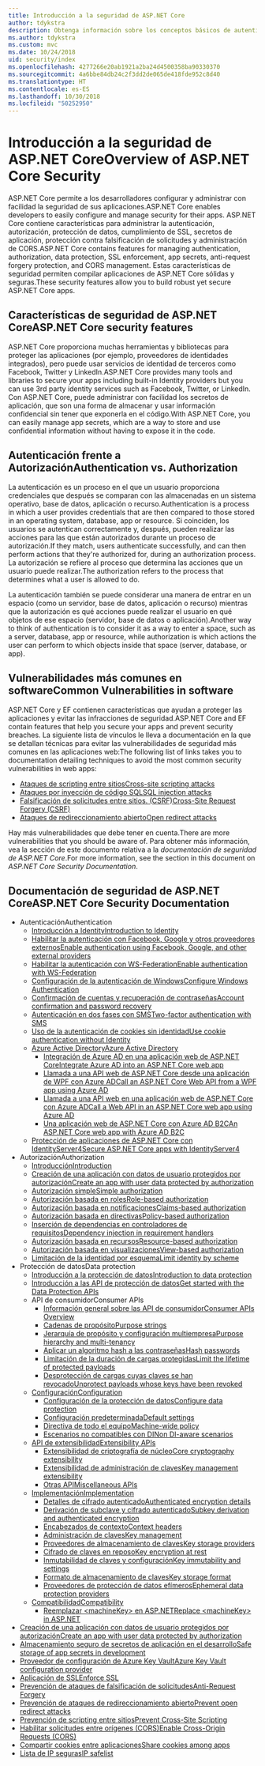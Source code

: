```yaml
---
title: Introducción a la seguridad de ASP.NET Core
author: tdykstra
description: Obtenga información sobre los conceptos básicos de autenticación, autorización y seguridad en ASP.NET Core.
ms.author: tdykstra
ms.custom: mvc
ms.date: 10/24/2018
uid: security/index
ms.openlocfilehash: 4277266e20ab1921a2ba24d4500358ba90330370
ms.sourcegitcommit: 4a6bbe84db24c2f3dd2de065de418fde952c8d40
ms.translationtype: HT
ms.contentlocale: es-ES
ms.lasthandoff: 10/30/2018
ms.locfileid: "50252950"
---
```

# <a name="overview-of-aspnet-core-security"></a><span data-ttu-id="3ed9f-103">Introducción a la seguridad de ASP.NET Core</span><span class="sxs-lookup"><span data-stu-id="3ed9f-103">Overview of ASP.NET Core Security</span></span>

<span data-ttu-id="3ed9f-104">ASP.NET Core permite a los desarrolladores configurar y administrar con facilidad la seguridad de sus aplicaciones.</span><span class="sxs-lookup"><span data-stu-id="3ed9f-104">ASP.NET Core enables developers to easily configure and manage security for their apps.</span></span> <span data-ttu-id="3ed9f-105">ASP.NET Core contiene características para administrar la autenticación, autorización, protección de datos, cumplimiento de SSL, secretos de aplicación, protección contra falsificación de solicitudes y administración de CORS.</span><span class="sxs-lookup"><span data-stu-id="3ed9f-105">ASP.NET Core contains features for managing authentication, authorization, data protection, SSL enforcement, app secrets, anti-request forgery protection, and CORS management.</span></span> <span data-ttu-id="3ed9f-106">Estas características de seguridad permiten compilar aplicaciones de ASP.NET Core sólidas y seguras.</span><span class="sxs-lookup"><span data-stu-id="3ed9f-106">These security features allow you to build robust yet secure ASP.NET Core apps.</span></span>

## <a name="aspnet-core-security-features"></a><span data-ttu-id="3ed9f-107">Características de seguridad de ASP.NET Core</span><span class="sxs-lookup"><span data-stu-id="3ed9f-107">ASP.NET Core security features</span></span>

<span data-ttu-id="3ed9f-108">ASP.NET Core proporciona muchas herramientas y bibliotecas para proteger las aplicaciones (por ejemplo, proveedores de identidades integrados), pero puede usar servicios de identidad de terceros como Facebook, Twitter y LinkedIn.</span><span class="sxs-lookup"><span data-stu-id="3ed9f-108">ASP.NET Core provides many tools and libraries to secure your apps including built-in Identity providers but you can use 3rd party identity services such as Facebook, Twitter, or LinkedIn.</span></span> <span data-ttu-id="3ed9f-109">Con ASP.NET Core, puede administrar con facilidad los secretos de aplicación, que son una forma de almacenar y usar información confidencial sin tener que exponerla en el código.</span><span class="sxs-lookup"><span data-stu-id="3ed9f-109">With ASP.NET Core, you can easily manage app secrets, which are a way to store and use confidential information without having to expose it in the code.</span></span>

## <a name="authentication-vs-authorization"></a><span data-ttu-id="3ed9f-110">Autenticación frente a Autorización</span><span class="sxs-lookup"><span data-stu-id="3ed9f-110">Authentication vs. Authorization</span></span>

<span data-ttu-id="3ed9f-111">La autenticación es un proceso en el que un usuario proporciona credenciales que después se comparan con las almacenadas en un sistema operativo, base de datos, aplicación o recurso.</span><span class="sxs-lookup"><span data-stu-id="3ed9f-111">Authentication is a process in which a user provides credentials that are then compared to those stored in an operating system, database, app or resource.</span></span> <span data-ttu-id="3ed9f-112">Si coinciden, los usuarios se autentican correctamente y, después, pueden realizar las acciones para las que están autorizados durante un proceso de autorización.</span><span class="sxs-lookup"><span data-stu-id="3ed9f-112">If they match, users authenticate successfully, and can then perform actions that they're authorized for, during an authorization process.</span></span> <span data-ttu-id="3ed9f-113">La autorización se refiere al proceso que determina las acciones que un usuario puede realizar.</span><span class="sxs-lookup"><span data-stu-id="3ed9f-113">The authorization refers to the process that determines what a user is allowed to do.</span></span>

<span data-ttu-id="3ed9f-114">La autenticación también se puede considerar una manera de entrar en un espacio (como un servidor, base de datos, aplicación o recurso) mientras que la autorización es qué acciones puede realizar el usuario en qué objetos de ese espacio (servidor, base de datos o aplicación).</span><span class="sxs-lookup"><span data-stu-id="3ed9f-114">Another way to think of authentication is to consider it as a way to enter a space, such as a server, database, app or resource, while authorization is which actions the user can perform to which objects inside that space (server, database, or app).</span></span>

## <a name="common-vulnerabilities-in-software"></a><span data-ttu-id="3ed9f-115">Vulnerabilidades más comunes en software</span><span class="sxs-lookup"><span data-stu-id="3ed9f-115">Common Vulnerabilities in software</span></span>

<span data-ttu-id="3ed9f-116">ASP.NET Core y EF contienen características que ayudan a proteger las aplicaciones y evitar las infracciones de seguridad.</span><span class="sxs-lookup"><span data-stu-id="3ed9f-116">ASP.NET Core and EF contain features that help you secure your apps and prevent security breaches.</span></span> <span data-ttu-id="3ed9f-117">La siguiente lista de vínculos le lleva a documentación en la que se detallan técnicas para evitar las vulnerabilidades de seguridad más comunes en las aplicaciones web:</span><span class="sxs-lookup"><span data-stu-id="3ed9f-117">The following list of links takes you to documentation detailing techniques to avoid the most common security vulnerabilities in web apps:</span></span>

* [<span data-ttu-id="3ed9f-118">Ataques de scripting entre sitios</span><span class="sxs-lookup"><span data-stu-id="3ed9f-118">Cross-site scripting attacks</span></span>](xref:security/cross-site-scripting)
* [<span data-ttu-id="3ed9f-119">Ataques por inyección de código SQL</span><span class="sxs-lookup"><span data-stu-id="3ed9f-119">SQL injection attacks</span></span>](/ef/core/querying/raw-sql)
* [<span data-ttu-id="3ed9f-120">Falsificación de solicitudes entre sitios. (CSRF)</span><span class="sxs-lookup"><span data-stu-id="3ed9f-120">Cross-Site Request Forgery (CSRF)</span></span>](xref:security/anti-request-forgery)
* [<span data-ttu-id="3ed9f-121">Ataques de redireccionamiento abierto</span><span class="sxs-lookup"><span data-stu-id="3ed9f-121">Open redirect attacks</span></span>](xref:security/preventing-open-redirects)

<span data-ttu-id="3ed9f-122">Hay más vulnerabilidades que debe tener en cuenta.</span><span class="sxs-lookup"><span data-stu-id="3ed9f-122">There are more vulnerabilities that you should be aware of.</span></span> <span data-ttu-id="3ed9f-123">Para obtener más información, vea la sección de este documento relativa a la *documentación de seguridad de ASP.NET Core*.</span><span class="sxs-lookup"><span data-stu-id="3ed9f-123">For more information, see the section in this document on *ASP.NET Core Security Documentation*.</span></span>

## <a name="aspnet-core-security-documentation"></a><span data-ttu-id="3ed9f-124">Documentación de seguridad de ASP.NET Core</span><span class="sxs-lookup"><span data-stu-id="3ed9f-124">ASP.NET Core Security Documentation</span></span>

* <span data-ttu-id="3ed9f-125">Autenticación</span><span class="sxs-lookup"><span data-stu-id="3ed9f-125">Authentication</span></span>
  * [<span data-ttu-id="3ed9f-126">Introducción a Identity</span><span class="sxs-lookup"><span data-stu-id="3ed9f-126">Introduction to Identity</span></span>](xref:security/authentication/identity)
  * [<span data-ttu-id="3ed9f-127">Habilitar la autenticación con Facebook, Google y otros proveedores externos</span><span class="sxs-lookup"><span data-stu-id="3ed9f-127">Enable authentication using Facebook, Google, and other external providers</span></span>](xref:security/authentication/social/index)
  * [<span data-ttu-id="3ed9f-128">Habilitar la autenticación con WS-Federation</span><span class="sxs-lookup"><span data-stu-id="3ed9f-128">Enable authentication with WS-Federation</span></span>](xref:security/authentication/ws-federation)
  * [<span data-ttu-id="3ed9f-129">Configuración de la autenticación de Windows</span><span class="sxs-lookup"><span data-stu-id="3ed9f-129">Configure Windows Authentication</span></span>](xref:security/authentication/windowsauth)
  * [<span data-ttu-id="3ed9f-130">Confirmación de cuentas y recuperación de contraseñas</span><span class="sxs-lookup"><span data-stu-id="3ed9f-130">Account confirmation and password recovery</span></span>](xref:security/authentication/accconfirm)
  * [<span data-ttu-id="3ed9f-131">Autenticación en dos fases con SMS</span><span class="sxs-lookup"><span data-stu-id="3ed9f-131">Two-factor authentication with SMS</span></span>](xref:security/authentication/2fa)
  * [<span data-ttu-id="3ed9f-132">Uso de la autenticación de cookies sin identidad</span><span class="sxs-lookup"><span data-stu-id="3ed9f-132">Use cookie authentication without Identity</span></span>](xref:security/authentication/cookie)
  * [<span data-ttu-id="3ed9f-133">Azure Active Directory</span><span class="sxs-lookup"><span data-stu-id="3ed9f-133">Azure Active Directory</span></span>](xref:security/authentication/azure-active-directory/index)
    * [<span data-ttu-id="3ed9f-134">Integración de Azure AD en una aplicación web de ASP.NET Core</span><span class="sxs-lookup"><span data-stu-id="3ed9f-134">Integrate Azure AD into an ASP.NET Core web app</span></span>](https://azure.microsoft.com/documentation/samples/active-directory-dotnet-webapp-openidconnect-aspnetcore/)
    * [<span data-ttu-id="3ed9f-135">Llamada a una API web de ASP.NET Core desde una aplicación de WPF con Azure AD</span><span class="sxs-lookup"><span data-stu-id="3ed9f-135">Call an ASP.NET Core Web API from a WPF app using Azure AD</span></span>](https://azure.microsoft.com/documentation/samples/active-directory-dotnet-native-aspnetcore/)
    * [<span data-ttu-id="3ed9f-136">Llamada a una API web en una aplicación web de ASP.NET Core con Azure AD</span><span class="sxs-lookup"><span data-stu-id="3ed9f-136">Call a Web API in an ASP.NET Core web app using Azure AD</span></span>](https://azure.microsoft.com/documentation/samples/active-directory-dotnet-webapp-webapi-openidconnect-aspnetcore/)
    * [<span data-ttu-id="3ed9f-137">Una aplicación web de ASP.NET Core con Azure AD B2C</span><span class="sxs-lookup"><span data-stu-id="3ed9f-137">An ASP.NET Core web app with Azure AD B2C</span></span>](https://azure.microsoft.com/resources/samples/active-directory-b2c-dotnetcore-webapp/)
  * [<span data-ttu-id="3ed9f-138">Protección de aplicaciones de ASP.NET Core con IdentityServer4</span><span class="sxs-lookup"><span data-stu-id="3ed9f-138">Secure ASP.NET Core apps with IdentityServer4</span></span>](https://identityserver4.readthedocs.io)
* <span data-ttu-id="3ed9f-139">Autorización</span><span class="sxs-lookup"><span data-stu-id="3ed9f-139">Authorization</span></span>
  * [<span data-ttu-id="3ed9f-140">Introducción</span><span class="sxs-lookup"><span data-stu-id="3ed9f-140">Introduction</span></span>](xref:security/authorization/introduction)
  * [<span data-ttu-id="3ed9f-141">Creación de una aplicación con datos de usuario protegidos por autorización</span><span class="sxs-lookup"><span data-stu-id="3ed9f-141">Create an app with user data protected by authorization</span></span>](xref:security/authorization/secure-data)
  * [<span data-ttu-id="3ed9f-142">Autorización simple</span><span class="sxs-lookup"><span data-stu-id="3ed9f-142">Simple authorization</span></span>](xref:security/authorization/simple)
  * [<span data-ttu-id="3ed9f-143">Autorización basada en roles</span><span class="sxs-lookup"><span data-stu-id="3ed9f-143">Role-based authorization</span></span>](xref:security/authorization/roles)
  * [<span data-ttu-id="3ed9f-144">Autorización basada en notificaciones</span><span class="sxs-lookup"><span data-stu-id="3ed9f-144">Claims-based authorization</span></span>](xref:security/authorization/claims)
  * [<span data-ttu-id="3ed9f-145">Autorización basada en directivas</span><span class="sxs-lookup"><span data-stu-id="3ed9f-145">Policy-based authorization</span></span>](xref:security/authorization/policies)
  * [<span data-ttu-id="3ed9f-146">Inserción de dependencias en controladores de requisitos</span><span class="sxs-lookup"><span data-stu-id="3ed9f-146">Dependency injection in requirement handlers</span></span>](xref:security/authorization/dependencyinjection)
  * [<span data-ttu-id="3ed9f-147">Autorización basada en recursos</span><span class="sxs-lookup"><span data-stu-id="3ed9f-147">Resource-based authorization</span></span>](xref:security/authorization/resourcebased)
  * [<span data-ttu-id="3ed9f-148">Autorización basada en visualizaciones</span><span class="sxs-lookup"><span data-stu-id="3ed9f-148">View-based authorization</span></span>](xref:security/authorization/views)
  * [<span data-ttu-id="3ed9f-149">Limitación de la identidad por esquema</span><span class="sxs-lookup"><span data-stu-id="3ed9f-149">Limit identity by scheme</span></span>](xref:security/authorization/limitingidentitybyscheme)
* <span data-ttu-id="3ed9f-150">Protección de datos</span><span class="sxs-lookup"><span data-stu-id="3ed9f-150">Data protection</span></span>
  * [<span data-ttu-id="3ed9f-151">Introducción a la protección de datos</span><span class="sxs-lookup"><span data-stu-id="3ed9f-151">Introduction to data protection</span></span>](xref:security/data-protection/introduction)
  * [<span data-ttu-id="3ed9f-152">Introducción a las API de protección de datos</span><span class="sxs-lookup"><span data-stu-id="3ed9f-152">Get started with the Data Protection APIs</span></span>](xref:security/data-protection/using-data-protection)
  * <span data-ttu-id="3ed9f-153">API de consumidor</span><span class="sxs-lookup"><span data-stu-id="3ed9f-153">Consumer APIs</span></span>
    * [<span data-ttu-id="3ed9f-154">Información general sobre las API de consumidor</span><span class="sxs-lookup"><span data-stu-id="3ed9f-154">Consumer APIs Overview</span></span>](xref:security/data-protection/consumer-apis/overview)
    * [<span data-ttu-id="3ed9f-155">Cadenas de propósito</span><span class="sxs-lookup"><span data-stu-id="3ed9f-155">Purpose strings</span></span>](xref:security/data-protection/consumer-apis/purpose-strings)
    * [<span data-ttu-id="3ed9f-156">Jerarquía de propósito y configuración multiempresa</span><span class="sxs-lookup"><span data-stu-id="3ed9f-156">Purpose hierarchy and multi-tenancy</span></span>](xref:security/data-protection/consumer-apis/purpose-strings-multitenancy)
    * [<span data-ttu-id="3ed9f-157">Aplicar un algoritmo hash a las contraseñas</span><span class="sxs-lookup"><span data-stu-id="3ed9f-157">Hash passwords</span></span>](xref:security/data-protection/consumer-apis/password-hashing)
    * [<span data-ttu-id="3ed9f-158">Limitación de la duración de cargas protegidas</span><span class="sxs-lookup"><span data-stu-id="3ed9f-158">Limit the lifetime of protected payloads</span></span>](xref:security/data-protection/consumer-apis/limited-lifetime-payloads)
    * [<span data-ttu-id="3ed9f-159">Desprotección de cargas cuyas claves se han revocado</span><span class="sxs-lookup"><span data-stu-id="3ed9f-159">Unprotect payloads whose keys have been revoked</span></span>](xref:security/data-protection/consumer-apis/dangerous-unprotect)
  * [<span data-ttu-id="3ed9f-160">Configuración</span><span class="sxs-lookup"><span data-stu-id="3ed9f-160">Configuration</span></span>](xref:security/data-protection/configuration/index)
    * [<span data-ttu-id="3ed9f-161">Configuración de la protección de datos</span><span class="sxs-lookup"><span data-stu-id="3ed9f-161">Configure data protection</span></span>](xref:security/data-protection/configuration/overview)
    * [<span data-ttu-id="3ed9f-162">Configuración predeterminada</span><span class="sxs-lookup"><span data-stu-id="3ed9f-162">Default settings</span></span>](xref:security/data-protection/configuration/default-settings)
    * [<span data-ttu-id="3ed9f-163">Directiva de todo el equipo</span><span class="sxs-lookup"><span data-stu-id="3ed9f-163">Machine-wide policy</span></span>](xref:security/data-protection/configuration/machine-wide-policy)
    * [<span data-ttu-id="3ed9f-164">Escenarios no compatibles con DI</span><span class="sxs-lookup"><span data-stu-id="3ed9f-164">Non DI-aware scenarios</span></span>](xref:security/data-protection/configuration/non-di-scenarios)
  * [<span data-ttu-id="3ed9f-165">API de extensibilidad</span><span class="sxs-lookup"><span data-stu-id="3ed9f-165">Extensibility APIs</span></span>](xref:security/data-protection/extensibility/index)
    * [<span data-ttu-id="3ed9f-166">Extensibilidad de criptografía de núcleo</span><span class="sxs-lookup"><span data-stu-id="3ed9f-166">Core cryptography extensibility</span></span>](xref:security/data-protection/extensibility/core-crypto)
    * [<span data-ttu-id="3ed9f-167">Extensibilidad de administración de claves</span><span class="sxs-lookup"><span data-stu-id="3ed9f-167">Key management extensibility</span></span>](xref:security/data-protection/extensibility/key-management)
    * [<span data-ttu-id="3ed9f-168">Otras API</span><span class="sxs-lookup"><span data-stu-id="3ed9f-168">Miscellaneous APIs</span></span>](xref:security/data-protection/extensibility/misc-apis)
  * [<span data-ttu-id="3ed9f-169">Implementación</span><span class="sxs-lookup"><span data-stu-id="3ed9f-169">Implementation</span></span>](xref:security/data-protection/implementation/index)
    * [<span data-ttu-id="3ed9f-170">Detalles de cifrado autenticado</span><span class="sxs-lookup"><span data-stu-id="3ed9f-170">Authenticated encryption details</span></span>](xref:security/data-protection/implementation/authenticated-encryption-details)
    * [<span data-ttu-id="3ed9f-171">Derivación de subclave y cifrado autenticado</span><span class="sxs-lookup"><span data-stu-id="3ed9f-171">Subkey derivation and authenticated encryption</span></span>](xref:security/data-protection/implementation/subkeyderivation)
    * [<span data-ttu-id="3ed9f-172">Encabezados de contexto</span><span class="sxs-lookup"><span data-stu-id="3ed9f-172">Context headers</span></span>](xref:security/data-protection/implementation/context-headers)
    * [<span data-ttu-id="3ed9f-173">Administración de claves</span><span class="sxs-lookup"><span data-stu-id="3ed9f-173">Key management</span></span>](xref:security/data-protection/implementation/key-management)
    * [<span data-ttu-id="3ed9f-174">Proveedores de almacenamiento de claves</span><span class="sxs-lookup"><span data-stu-id="3ed9f-174">Key storage providers</span></span>](xref:security/data-protection/implementation/key-storage-providers)
    * [<span data-ttu-id="3ed9f-175">Cifrado de claves en reposo</span><span class="sxs-lookup"><span data-stu-id="3ed9f-175">Key encryption at rest</span></span>](xref:security/data-protection/implementation/key-encryption-at-rest)
    * [<span data-ttu-id="3ed9f-176">Inmutabilidad de claves y configuración</span><span class="sxs-lookup"><span data-stu-id="3ed9f-176">Key immutability and settings</span></span>](xref:security/data-protection/implementation/key-immutability)
    * [<span data-ttu-id="3ed9f-177">Formato de almacenamiento de claves</span><span class="sxs-lookup"><span data-stu-id="3ed9f-177">Key storage format</span></span>](xref:security/data-protection/implementation/key-storage-format)
    * [<span data-ttu-id="3ed9f-178">Proveedores de protección de datos efímeros</span><span class="sxs-lookup"><span data-stu-id="3ed9f-178">Ephemeral data protection providers</span></span>](xref:security/data-protection/implementation/key-storage-ephemeral)
  * [<span data-ttu-id="3ed9f-179">Compatibilidad</span><span class="sxs-lookup"><span data-stu-id="3ed9f-179">Compatibility</span></span>](xref:security/data-protection/compatibility/index)
    * [<span data-ttu-id="3ed9f-180">Reemplazar \<machineKey> en ASP.NET</span><span class="sxs-lookup"><span data-stu-id="3ed9f-180">Replace \<machineKey> in ASP.NET</span></span>](xref:security/data-protection/compatibility/replacing-machinekey)
* [<span data-ttu-id="3ed9f-181">Creación de una aplicación con datos de usuario protegidos por autorización</span><span class="sxs-lookup"><span data-stu-id="3ed9f-181">Create an app with user data protected by authorization</span></span>](xref:security/authorization/secure-data)
* [<span data-ttu-id="3ed9f-182">Almacenamiento seguro de secretos de aplicación en el desarrollo</span><span class="sxs-lookup"><span data-stu-id="3ed9f-182">Safe storage of app secrets in development</span></span>](xref:security/app-secrets)
* [<span data-ttu-id="3ed9f-183">Proveedor de configuración de Azure Key Vault</span><span class="sxs-lookup"><span data-stu-id="3ed9f-183">Azure Key Vault configuration provider</span></span>](xref:security/key-vault-configuration)
* [<span data-ttu-id="3ed9f-184">Aplicación de SSL</span><span class="sxs-lookup"><span data-stu-id="3ed9f-184">Enforce SSL</span></span>](xref:security/enforcing-ssl)
* [<span data-ttu-id="3ed9f-185">Prevención de ataques de falsificación de solicitudes</span><span class="sxs-lookup"><span data-stu-id="3ed9f-185">Anti-Request Forgery</span></span>](xref:security/anti-request-forgery)
* [<span data-ttu-id="3ed9f-186">Prevención de ataques de redireccionamiento abierto</span><span class="sxs-lookup"><span data-stu-id="3ed9f-186">Prevent open redirect attacks</span></span>](xref:security/preventing-open-redirects)
* [<span data-ttu-id="3ed9f-187">Prevención de scripting entre sitios</span><span class="sxs-lookup"><span data-stu-id="3ed9f-187">Prevent Cross-Site Scripting</span></span>](xref:security/cross-site-scripting)
* [<span data-ttu-id="3ed9f-188">Habilitar solicitudes entre orígenes (CORS)</span><span class="sxs-lookup"><span data-stu-id="3ed9f-188">Enable Cross-Origin Requests (CORS)</span></span>](xref:security/cors)
* [<span data-ttu-id="3ed9f-189">Compartir cookies entre aplicaciones</span><span class="sxs-lookup"><span data-stu-id="3ed9f-189">Share cookies among apps</span></span>](xref:security/cookie-sharing)
* [<span data-ttu-id="3ed9f-190">Lista de IP seguras</span><span class="sxs-lookup"><span data-stu-id="3ed9f-190">IP safelist</span></span>](xref:security/ip-safelist)
